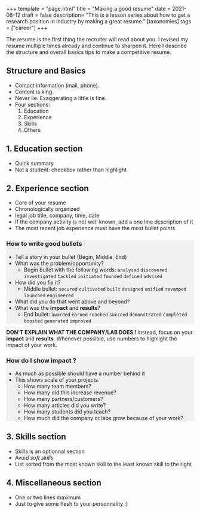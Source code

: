 +++
template = "page.html"
title = "Making a good resume"
date =  2021-08-12
draft = false
description= "This is a lesson series about how to get a research position in industry by making a great resume."
[taxonomies]
tags = ["career"]
+++

The resume is the first thing the recruiter will read about you. I revised my resume multiple times already and continue to sharpen it. Here I describe the structure and overall basics tips to make a competitive resume.
<!-- more -->

## Structure and Basics

* Contact information (mail, phone).
* Content is king.
* Never lie. Exaggerating a little is fine.
* Four sections:
  1. Education 
  2. Experience
  3. Skills
  4. Others

## 1. Education section

* Quick summary
* Not a student: checkbox rather than highlight

## 2. Experience section

* Core of your resume
* Chronologically organized
* legal job title, company, time, date
* If the company activity is not well known, add a one line description of it
* The most recent job experience must have the most bullet points

<div style="background: #f1f1f1 ;">

### How to write good bullets

* Tell a story in your bullet (Begin, Middle, End)
* What was the problem/opportunity?
  - Begin bullet with the following words: `analysed` `discovered` `investigated` `tackled` `initiated` `founded` `defined` `advised`
* How did you fix it?
  - Middle bullet: `secured` `cultivated` `built` `designed` `unified` `revamped` `launched` `engineered`
* What did you do that went above and beyond?
* What was the **impact** and **results**?
  - End bullet: `awarded` `earned` `reached` `succeed` `demonstrated` `completed` `boosted` `generated` `improved`

</div>


**DON'T EXPLAIN WHAT THE COMPANY/LAB DOES !** Instead, focus on your **impact** and **results**. Whenever possible, use numbers to highlight the impact of your work.



<div style="background: #f1f1f1 ;">


### How do I show impact ?

* As much as possible should have a number behind it
* This shows scale of your projects.
  - How many team members?
  - How many did this increase revenue?
  - How many partners/customers?
  - How many articles did you write?
  - How many students did you teach?
  - How much did the company or labs grow because of your work?

</div>




## 3. Skills section

* Skills is an optionnal section
* Avoid *soft skills*
* List sorted from the most known skill to the least known skill to the right

## 4. Miscellaneous section

* One or two lines maximum
* Just to give some flesh to your personnality :)





